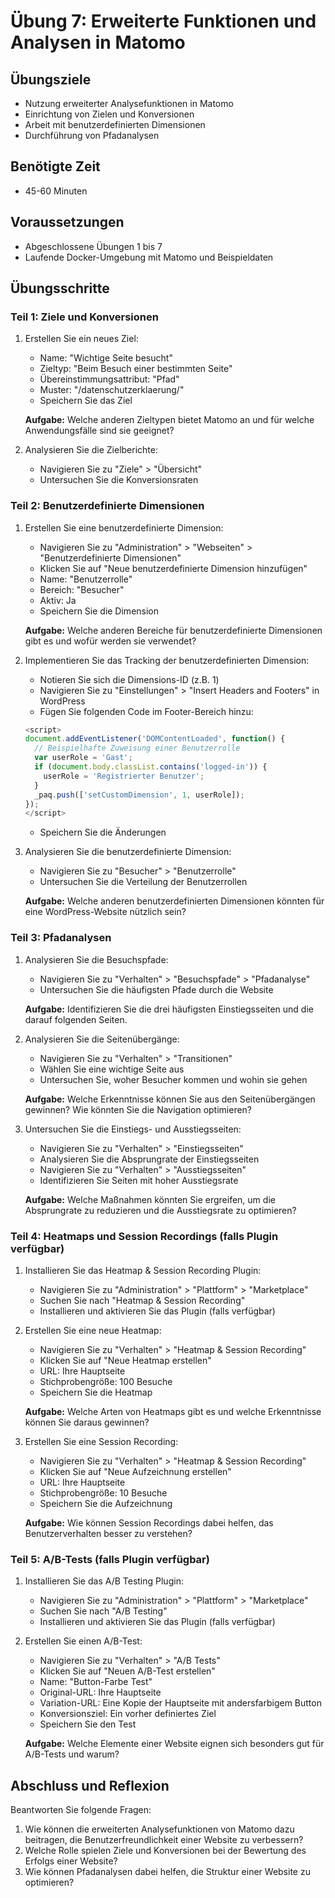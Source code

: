 # Übung 7: Erweiterte Funktionen und Analysen in Matomo

## Übungsziele
- Nutzung erweiterter Analysefunktionen in Matomo
- Einrichtung von Zielen und Konversionen
- Arbeit mit benutzerdefinierten Dimensionen
- Durchführung von Pfadanalysen

## Benötigte Zeit
- 45-60 Minuten

## Voraussetzungen
- Abgeschlossene Übungen 1 bis 7
- Laufende Docker-Umgebung mit Matomo und Beispieldaten

## Übungsschritte

### Teil 1: Ziele und Konversionen

1. Erstellen Sie ein neues Ziel:
   - Name: "Wichtige Seite besucht"
   - Zieltyp: "Beim Besuch einer bestimmten Seite"
   - Übereinstimmungsattribut: "Pfad"
   - Muster: "/datenschutzerklaerung/"
   - Speichern Sie das Ziel
   
   **Aufgabe:** Welche anderen Zieltypen bietet Matomo an und für welche Anwendungsfälle sind sie geeignet?

2. Analysieren Sie die Zielberichte:
   - Navigieren Sie zu "Ziele" > "Übersicht"
   - Untersuchen Sie die Konversionsraten
   
### Teil 2: Benutzerdefinierte Dimensionen

1. Erstellen Sie eine benutzerdefinierte Dimension:
   - Navigieren Sie zu "Administration" > "Webseiten" > "Benutzerdefinierte Dimensionen"
   - Klicken Sie auf "Neue benutzerdefinierte Dimension hinzufügen"
   - Name: "Benutzerrolle"
   - Bereich: "Besucher"
   - Aktiv: Ja
   - Speichern Sie die Dimension
   
   **Aufgabe:** Welche anderen Bereiche für benutzerdefinierte Dimensionen gibt es und wofür werden sie verwendet?

2. Implementieren Sie das Tracking der benutzerdefinierten Dimension:
   - Notieren Sie sich die Dimensions-ID (z.B. 1)
   - Navigieren Sie zu "Einstellungen" > "Insert Headers and Footers" in WordPress
   - Fügen Sie folgenden Code im Footer-Bereich hinzu:
   
   ```javascript
   <script>
   document.addEventListener('DOMContentLoaded', function() {
     // Beispielhafte Zuweisung einer Benutzerrolle
     var userRole = 'Gast';
     if (document.body.classList.contains('logged-in')) {
       userRole = 'Registrierter Benutzer';
     }
     _paq.push(['setCustomDimension', 1, userRole]);
   });
   </script>
   ```
   
   - Speichern Sie die Änderungen

3. Analysieren Sie die benutzerdefinierte Dimension:
   - Navigieren Sie zu "Besucher" > "Benutzerrolle"
   - Untersuchen Sie die Verteilung der Benutzerrollen
   
   **Aufgabe:** Welche anderen benutzerdefinierten Dimensionen könnten für eine WordPress-Website nützlich sein?

### Teil 3: Pfadanalysen

1. Analysieren Sie die Besuchspfade:
   - Navigieren Sie zu "Verhalten" > "Besuchspfade" > "Pfadanalyse"
   - Untersuchen Sie die häufigsten Pfade durch die Website
   
   **Aufgabe:** Identifizieren Sie die drei häufigsten Einstiegsseiten und die darauf folgenden Seiten.

2. Analysieren Sie die Seitenübergänge:
   - Navigieren Sie zu "Verhalten" > "Transitionen"
   - Wählen Sie eine wichtige Seite aus
   - Untersuchen Sie, woher Besucher kommen und wohin sie gehen
   
   **Aufgabe:** Welche Erkenntnisse können Sie aus den Seitenübergängen gewinnen? Wie könnten Sie die Navigation optimieren?

3. Untersuchen Sie die Einstiegs- und Ausstiegsseiten:
   - Navigieren Sie zu "Verhalten" > "Einstiegsseiten"
   - Analysieren Sie die Absprungrate der Einstiegsseiten
   - Navigieren Sie zu "Verhalten" > "Ausstiegsseiten"
   - Identifizieren Sie Seiten mit hoher Ausstiegsrate
   
   **Aufgabe:** Welche Maßnahmen könnten Sie ergreifen, um die Absprungrate zu reduzieren und die Ausstiegsrate zu optimieren?

### Teil 4: Heatmaps und Session Recordings (falls Plugin verfügbar)

1. Installieren Sie das Heatmap & Session Recording Plugin:
   - Navigieren Sie zu "Administration" > "Plattform" > "Marketplace"
   - Suchen Sie nach "Heatmap & Session Recording"
   - Installieren und aktivieren Sie das Plugin (falls verfügbar)

2. Erstellen Sie eine neue Heatmap:
   - Navigieren Sie zu "Verhalten" > "Heatmap & Session Recording"
   - Klicken Sie auf "Neue Heatmap erstellen"
   - URL: Ihre Hauptseite
   - Stichprobengröße: 100 Besuche
   - Speichern Sie die Heatmap
   
   **Aufgabe:** Welche Arten von Heatmaps gibt es und welche Erkenntnisse können Sie daraus gewinnen?

3. Erstellen Sie eine Session Recording:
   - Navigieren Sie zu "Verhalten" > "Heatmap & Session Recording"
   - Klicken Sie auf "Neue Aufzeichnung erstellen"
   - URL: Ihre Hauptseite
   - Stichprobengröße: 10 Besuche
   - Speichern Sie die Aufzeichnung
   
   **Aufgabe:** Wie können Session Recordings dabei helfen, das Benutzerverhalten besser zu verstehen?

### Teil 5: A/B-Tests (falls Plugin verfügbar)

1. Installieren Sie das A/B Testing Plugin:
   - Navigieren Sie zu "Administration" > "Plattform" > "Marketplace"
   - Suchen Sie nach "A/B Testing"
   - Installieren und aktivieren Sie das Plugin (falls verfügbar)

2. Erstellen Sie einen A/B-Test:
   - Navigieren Sie zu "Verhalten" > "A/B Tests"
   - Klicken Sie auf "Neuen A/B-Test erstellen"
   - Name: "Button-Farbe Test"
   - Original-URL: Ihre Hauptseite
   - Variation-URL: Eine Kopie der Hauptseite mit andersfarbigem Button
   - Konversionsziel: Ein vorher definiertes Ziel
   - Speichern Sie den Test
   
   **Aufgabe:** Welche Elemente einer Website eignen sich besonders gut für A/B-Tests und warum?

## Abschluss und Reflexion

Beantworten Sie folgende Fragen:

1. Wie können die erweiterten Analysefunktionen von Matomo dazu beitragen, die Benutzerfreundlichkeit einer Website zu verbessern?
2. Welche Rolle spielen Ziele und Konversionen bei der Bewertung des Erfolgs einer Website?
3. Wie können Pfadanalysen dabei helfen, die Struktur einer Website zu optimieren?

